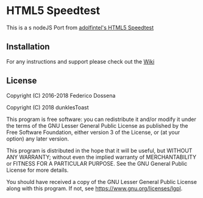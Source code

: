 # HTML5 Speedtest

This is a s nodeJS Port from [adolfintel's HTML5 Speedtest](https://github.com/adolfintel/speedtest)

## Installation
For any instructions and support please check out the [Wiki](https://github.com/adolfintel/speedtest/wiki)


## License
Copyright (C) 2016-2018 Federico Dossena

Copyright (C) 2018 dunklesToast


This program is free software: you can redistribute it and/or modify
it under the terms of the GNU Lesser General Public License as published by
the Free Software Foundation, either version 3 of the License, or
(at your option) any later version.

This program is distributed in the hope that it will be useful,
but WITHOUT ANY WARRANTY; without even the implied warranty of
MERCHANTABILITY or FITNESS FOR A PARTICULAR PURPOSE.  See the
GNU General Public License for more details.

You should have received a copy of the GNU Lesser General Public License
along with this program.  If not, see <https://www.gnu.org/licenses/lgpl>.
